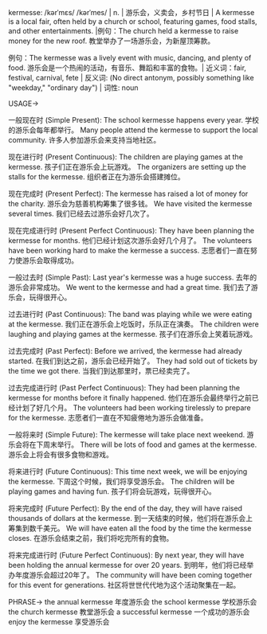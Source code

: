 kermesse: /kərˈmɛs/ /kərˈmes/ | n. | 游乐会，义卖会，乡村节日 | A kermesse is a local fair, often held by a church or school, featuring games, food stalls, and other entertainments. |例句：The church held a kermesse to raise money for the new roof. 教堂举办了一场游乐会，为新屋顶筹款。

例句：The kermesse was a lively event with music, dancing, and plenty of food. 游乐会是一个热闹的活动，有音乐、舞蹈和丰富的食物。| 近义词：fair, festival, carnival, fete | 反义词:  (No direct antonym, possibly something like "weekday," "ordinary day") | 词性: noun


USAGE->

一般现在时 (Simple Present):
The school kermesse happens every year. 学校的游乐会每年都举行。
Many people attend the kermesse to support the local community. 许多人参加游乐会来支持当地社区。

现在进行时 (Present Continuous):
The children are playing games at the kermesse. 孩子们正在游乐会上玩游戏。
The organizers are setting up the stalls for the kermesse. 组织者正在为游乐会搭建摊位。

现在完成时 (Present Perfect):
The kermesse has raised a lot of money for the charity.  游乐会为慈善机构筹集了很多钱。
We have visited the kermesse several times. 我们已经去过游乐会好几次了。

现在完成进行时 (Present Perfect Continuous):
They have been planning the kermesse for months. 他们已经计划这次游乐会好几个月了。
The volunteers have been working hard to make the kermesse a success. 志愿者们一直在努力使游乐会取得成功。


一般过去时 (Simple Past):
Last year's kermesse was a huge success. 去年的游乐会非常成功。
We went to the kermesse and had a great time. 我们去了游乐会，玩得很开心。

过去进行时 (Past Continuous):
The band was playing while we were eating at the kermesse.  我们正在游乐会上吃饭时，乐队正在演奏。
The children were laughing and playing games at the kermesse. 孩子们在游乐会上笑着玩游戏。

过去完成时 (Past Perfect):
Before we arrived, the kermesse had already started. 在我们到达之前，游乐会已经开始了。
They had sold out of tickets by the time we got there. 当我们到达那里时，票已经卖完了。

过去完成进行时 (Past Perfect Continuous):
They had been planning the kermesse for months before it finally happened. 他们在游乐会最终举行之前已经计划了好几个月。
The volunteers had been working tirelessly to prepare for the kermesse. 志愿者们一直在不知疲倦地为游乐会做准备。


一般将来时 (Simple Future):
The kermesse will take place next weekend. 游乐会将在下周末举行。
There will be lots of food and games at the kermesse. 游乐会上将会有很多食物和游戏。

将来进行时 (Future Continuous):
This time next week, we will be enjoying the kermesse. 下周这个时候，我们将享受游乐会。
The children will be playing games and having fun. 孩子们将会玩游戏，玩得很开心。

将来完成时 (Future Perfect):
By the end of the day, they will have raised thousands of dollars at the kermesse. 到一天结束的时候，他们将在游乐会上筹集到数千美元。
We will have eaten all the food by the time the kermesse closes. 在游乐会结束之前，我们将吃完所有的食物。

将来完成进行时 (Future Perfect Continuous):
By next year, they will have been holding the annual kermesse for over 20 years. 到明年，他们将已经举办年度游乐会超过20年了。
The community will have been coming together for this event for generations. 社区将世世代代地为这个活动聚集在一起。


PHRASE->
the annual kermesse 年度游乐会
the school kermesse 学校游乐会
the church kermesse 教堂游乐会
a successful kermesse 一个成功的游乐会
enjoy the kermesse 享受游乐会
